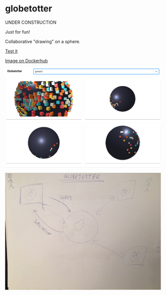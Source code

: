 # globetotter

UNDER CONSTRUCTION

Just for fun!

Collaborative "drawing" on a sphere.

[Test it](https://globetotter.slum.tech)

[Image on Dockerhub](https://hub.docker.com/r/gunstein/globetotter)

![Screenshot](https://raw.githubusercontent.com/gunstein/globetotter/master/Screenshot.png)

![Concept figure](https://raw.githubusercontent.com/gunstein/globetotter/master/readme_figures/concept.jpg)
